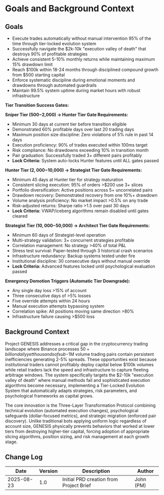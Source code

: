 # Goals and Background Context

## Goals
- Execute trades automatically without manual intervention 95% of the time through tier-locked evolution system
- Successfully navigate the $2k-10k "execution valley of death" that destroys 90% of profitable strategies
- Achieve consistent 5-10% monthly returns while maintaining maximum 15% drawdown limit
- Reach $100k within 18-24 months through disciplined compound growth from $500 starting capital
- Enforce systematic discipline during emotional moments and drawdowns through automated guardrails
- Maintain 99.5% system uptime during market hours with robust infrastructure

**Tier Transition Success Gates:**

**Sniper Tier ($500-$2,000) → Hunter Tier Gate Requirements:**
- Minimum 30 days at current tier before transition eligible
- Demonstrated 60% profitable days over last 20 trading days
- Maximum position size discipline: Zero violations of 5% rule in past 14 days
- Execution proficiency: 90% of trades executed within 100ms target
- Risk compliance: No drawdowns exceeding 10% in transition month
- Pair graduation: Successfully traded 3+ different pairs profitably
- **Lock Criteria:** System auto-locks Hunter features until ALL gates passed

**Hunter Tier ($2,000-$10,000) → Strategist Tier Gate Requirements:**
- Minimum 45 days at Hunter tier for strategy maturation
- Consistent slicing execution: 95% of orders >$200 use 3+ slices
- Portfolio diversification: Active positions across 5+ uncorrelated pairs
- Drawdown recovery: Demonstrated recovery from one 10%+ drawdown
- Volume analysis proficiency: No market impact >0.5% on any trade
- Risk-adjusted returns: Sharpe ratio >1.5 over past 30 days
- **Lock Criteria:** VWAP/iceberg algorithms remain disabled until gates cleared

**Strategist Tier ($10,000-$50,000) → Architect Tier Gate Requirements:**
- Minimum 60 days of Strategist-level operation
- Multi-strategy validation: 3+ concurrent strategies profitable
- Correlation management: No strategy >40% of total P&L
- Stress test survival: Paper-tested through 3 historical crash scenarios
- Infrastructure redundancy: Backup systems tested under fire
- Institutional discipline: 30 consecutive days without manual override
- **Lock Criteria:** Advanced features locked until psychological evaluation passed

**Emergency Demotion Triggers (Automatic Tier Downgrade):**
- Any single day loss >15% of account
- Three consecutive days of >5% losses
- Five override attempts within 24 hours
- Manual execution attempts bypassing system
- Correlation spike: All positions moving same direction >80%
- Infrastructure failure causing >$500 loss

## Background Context

Project GENESIS addresses a critical gap in the cryptocurrency trading landscape where Binance processes $50+ billion daily yet thousands of sub-$1M volume trading pairs contain persistent inefficiencies generating 2-5% spreads. These opportunities exist because institutional traders cannot profitably deploy capital below $100k volumes while retail traders lack the speed and infrastructure to capture fleeting arbitrage windows. The system specifically targets the $2-10k "execution valley of death" where manual methods fail and sophisticated execution algorithms become necessary, implementing a Tier-Locked Evolution System that automatically adapts strategies, risk parameters, and psychological frameworks as capital grows.

The core innovation is the Three-Layer Transformation Protocol combining technical evolution (automated execution changes), psychological safeguards (dollar-focused metrics), and strategic migration (enforced pair discovery). Unlike traditional bots applying uniform logic regardless of account size, GENESIS physically prevents behaviors that worked at lower tiers from destroying higher-tier capital, forcing adoption of appropriate slicing algorithms, position sizing, and risk management at each growth stage.

## Change Log

| Date | Version | Description | Author |
|------|---------|-------------|--------|
| 2025-08-23 | 1.0 | Initial PRD creation from Project Brief | John (PM) |
